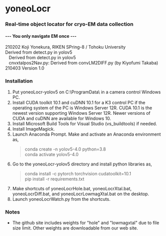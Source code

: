 # yoneoLocr
### Real-time object locator for cryo-EM data collection
#### --- You only navigate EM once ---
210202 Koji Yonekura, RIKEN SPring-8 / Tohoku University<BR>
   Derived from detect.py in yolov5<BR>
&nbsp;&nbsp;&nbsp;Derived from detect.py in yolov5<BR>
&nbsp;&nbsp;&nbsp;cnvxtalpos2Nav.py: Derived from convLM2DIFF.py (by Kiyofumi Takaba)<BR>
210403 Version 1.0<BR>
### Installation
1. Put yoneoLocr-yolov5 on C:\ProgramData\ in a camera control Windows PC.
2. Install CUDA toolkit 10.1 and cuDNN 10.1 for a K3 control PC if the operating system of the PC is Windows Server 12R.  CUDA 10.1 is the newest version supporting Windows Server 12R. Newer versions of CUDA and cuDNN are available for Windows 10.
3. Install Microsoft Build Tools for Visual Studio (vs_buildtools) if needed.
4. Install ImageMagick.
5. Launch Anaconda Prompt. Make and activate an Anaconda environment as,<BR>
   > conda create -n yolov5-4.0 python=3.8<BR>
   > conda activate yolov5-4.0
6. Go to the yoneoLocr-yolov5 directory and install python libraries as,<BR>
   > conda install -c pytorch torchvision cudatoolkit=10.1 <BR>
   > pip install -r requirements.txt
7. Make shortcuts of yoneoLocrHole.bat, yoneoLocrXtal.bat, yoneoLocrDiff.bat, and yoneoLocrLowmagXtal.bat on the desktop.
8. Launch yoneoLocrWatch.py from the shortcuts.
### Notes
* The github site includes weights for "hole" and "lowmagxtal" due to file size limit. Other weights are downloadable from our web site.
